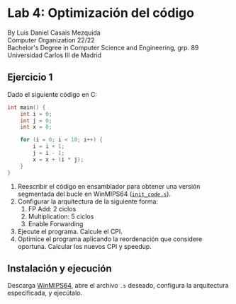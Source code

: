 # Lab 4: Optimización del código
By Luis Daniel Casais Mezquida   
Computer Organization 22/22  
Bachelor's Degree in Computer Science and Engineering, grp. 89  
Universidad Carlos III de Madrid

## Ejercicio 1
Dado el siguiente código en C:
```c
int main() {
    int i = 0;
    int j = 0;
    int x = 0;

    for (i = 0; i < 10; i++) {
        i = i + 1;
        j = i - 1;
        x = x + (i * j);
    }
}
```
1. Reescribir el código en ensamblador para obtener una versión segmentada del bucle en WinMIPS64 ([`init_code.s`](init_code.s)).
2. Configurar la arquitectura de la siguiente forma:
    1. FP Add: 2 ciclos
    2. Multiplication: 5 ciclos
    3. Enable Forwarding
3. Ejecute el programa. Calcule el CPI.
4. Optimice el programa aplicando la reordenación que considere oportuna. Calcular los nuevos CPI y speedup.

## Instalación y ejecución
Descarga [WinMIPS64](https://github.com/AndoniZubimendi/WinMIPS64), abre el archivo `.s` deseado, configura la arquitectura especificada, y ejecútalo.